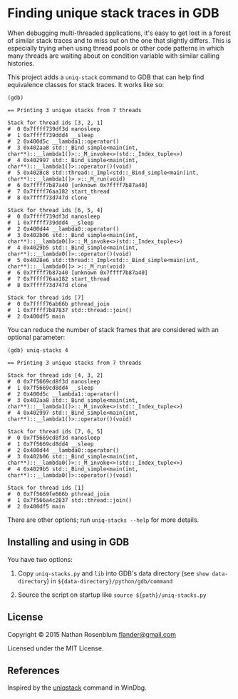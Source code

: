 # Finding unique stack traces in GDB

When debugging multi-threaded applications, it's easy to get lost in a forest
of similar stack traces and to miss out on the one that slightly differs. This
is especially trying when using thread pools or other code patterns in which
many threads are waiting about on condition variable with similar calling
histories.

This project adds a `uniq-stack` command to GDB that can help find equivalence
classes for stack traces. It works like so:

```
(gdb)

== Printing 3 unique stacks from 7 threads

Stack for thread ids [3, 2, 1]
#  0 0x7ffff739df3d nanosleep
#  1 0x7ffff739ddd4 __sleep
#  2 0x400d5c __lambda1::operator()
#  3 0x402aa8 std::_Bind_simple<main(int, char**)::__lambda1()>::_M_invoke<>(std::_Index_tuple<>)
#  4 0x402997 std::_Bind_simple<main(int, char**)::__lambda1()>::operator()(void)
#  5 0x4028c8 std::thread::_Impl<std::_Bind_simple<main(int, char**)::__lambda1()> >::_M_run(void)
#  6 0x7ffff7b87a40 [unknown 0x7ffff7b87a40]
#  7 0x7ffff76aa182 start_thread
#  8 0x7ffff73d747d clone

Stack for thread ids [6, 5, 4]
#  0 0x7ffff739df3d nanosleep
#  1 0x7ffff739ddd4 __sleep
#  2 0x400d44 __lambda0::operator()
#  3 0x402b06 std::_Bind_simple<main(int, char**)::__lambda0()>::_M_invoke<>(std::_Index_tuple<>)
#  4 0x4029b5 std::_Bind_simple<main(int, char**)::__lambda0()>::operator()(void)
#  5 0x4028e6 std::thread::_Impl<std::_Bind_simple<main(int, char**)::__lambda0()> >::_M_run(void)
#  6 0x7ffff7b87a40 [unknown 0x7ffff7b87a40]
#  7 0x7ffff76aa182 start_thread
#  8 0x7ffff73d747d clone

Stack for thread ids [7]
#  0 0x7ffff76ab66b pthread_join
#  1 0x7ffff7b87837 std::thread::join()
#  2 0x400df5 main
```

You can reduce the number of stack frames that are considered with an optional
parameter:

```
(gdb) uniq-stacks 4

== Printing 3 unique stacks from 7 threads

Stack for thread ids [4, 3, 2]
#  0 0x7f5669cd8f3d nanosleep
#  1 0x7f5669cd8dd4 __sleep
#  2 0x400d5c __lambda1::operator()
#  3 0x402aa8 std::_Bind_simple<main(int, char**)::__lambda1()>::_M_invoke<>(std::_Index_tuple<>)
#  4 0x402997 std::_Bind_simple<main(int, char**)::__lambda1()>::operator()(void)

Stack for thread ids [7, 6, 5]
#  0 0x7f5669cd8f3d nanosleep
#  1 0x7f5669cd8dd4 __sleep
#  2 0x400d44 __lambda0::operator()
#  3 0x402b06 std::_Bind_simple<main(int, char**)::__lambda0()>::_M_invoke<>(std::_Index_tuple<>)
#  4 0x4029b5 std::_Bind_simple<main(int, char**)::__lambda0()>::operator()(void)

Stack for thread ids [1]
#  0 0x7f5669fe666b pthread_join
#  1 0x7f566a4c2837 std::thread::join()
#  2 0x400df5 main

```

There are other options; run `uniq-stacks --help` for more details.

## Installing and using in GDB

You have two options:

 1. Copy `uniq-stacks.py` and `lib` into GDB's data directory (see `show
    data-directory`) in `${data-directory}/python/gdb/command`

 2. Source the script on startup like `source ${path}/uniq-stacks.py`

## License

Copyright © 2015 Nathan Rosenblum flander@gmail.com

Licensed under the MIT License.

## References

Inspired by the
[uniqstack](https://msdn.microsoft.com/en-us/library/windows/hardware/ff565548(v=vs.85).aspx)
command in WinDbg.

